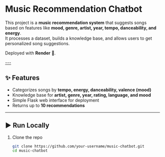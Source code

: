  # Music Recommendation Chatbot  

This project is a **music recommendation system** that suggests songs based on features like **mood, genre, artist, year, tempo, danceability, and energy**.  
It processes a dataset, builds a knowledge base, and allows users to get personalized song suggestions.  

Deployed with **Render** 🚀.  

[---](https://music-chatbot-wps8.onrender.com)

## ✨ Features  
- Categorizes songs by **tempo, energy, danceability, valence (mood)**  
- Knowledge base for **artist, genre, year, rating, language, and mood**  
- Simple Flask web interface for deployment  
- Returns up to **10 recommendations**  

---

## ▶️ Run Locally  

1. Clone the repo  
   ```bash
   git clone https://github.com/your-username/music-chatbot.git
   cd music-chatbot
